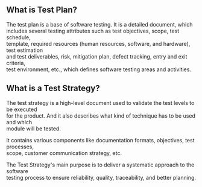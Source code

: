 ## What is Test Plan?
The test plan is a base of software testing. It is a detailed document, which   
includes several testing attributes such as test objectives, scope, test schedule,   
template, required resources (human resources, software, and hardware), test estimation   
and test deliverables, risk, mitigation plan, defect tracking, entry and exit criteria,   
test environment, etc., which defines software testing areas and activities.

## What is a Test Strategy?
The test strategy is a high-level document used to validate the test levels to be executed   
for the product. And it also describes what kind of technique has to be used and which   
module will be tested.

It contains various components like documentation formats, objectives, test processes,   
scope, customer communication strategy, etc.

The Test Strategy's main purpose is to deliver a systematic approach to the software   
testing process to ensure reliability, quality, traceability, and better planning.